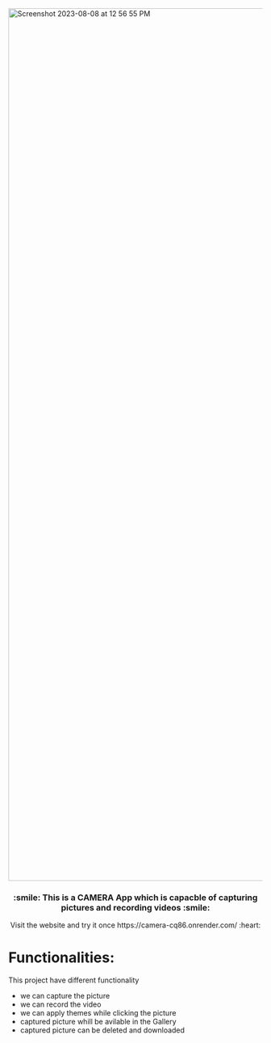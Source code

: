 <img width="1728" alt="Screenshot 2023-08-08 at 12 56 55 PM" src="https://github.com/sejal175/Camera-App/assets/56756275/937c75b3-7d1c-4119-a05f-c066a9ce7c25">

<h3 align=center> :smile: This is a  <strong>CAMERA App</strong> which is capacble of capturing pictures and recording videos :smile: </h3>
<p align=center>Visit the website and try it once https://camera-cq86.onrender.com/ :heart:</p>

# Functionalities:
This project have different functionality

* we can capture the picture
* we can record the video
* we can apply themes while clicking the picture
* captured picture whill be avilable in the Gallery
* captured picture can be deleted and downloaded
